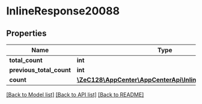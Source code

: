 # InlineResponse20088

## Properties
Name | Type | Description | Notes
------------ | ------------- | ------------- | -------------
**total_count** | **int** |  | [optional] 
**previous_total_count** | **int** |  | [optional] 
**count** | [**\ZeC128\AppCenter\AppCenterApi\InlineResponse20081[]**](InlineResponse20081.md) |  | [optional] 

[[Back to Model list]](../README.md#documentation-for-models) [[Back to API list]](../README.md#documentation-for-api-endpoints) [[Back to README]](../README.md)


